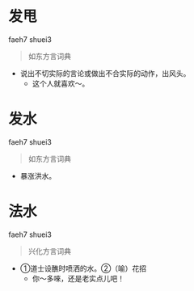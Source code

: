 # 发甩
faeh7 shuei3
> 如东方言词典
- 说出不切实际的言论或做出不合实际的动作，出风头。
  - 这个人就喜欢～。

# 发水
faeh7 shuei3
> 如东方言词典
- 暴涨洪水。

# 法水
faeh7 shuei3
> 兴化方言词典
- ①道士设醮时喷洒的水。②（喻）花招
  - 你～多唻，还是老实点儿吧！
